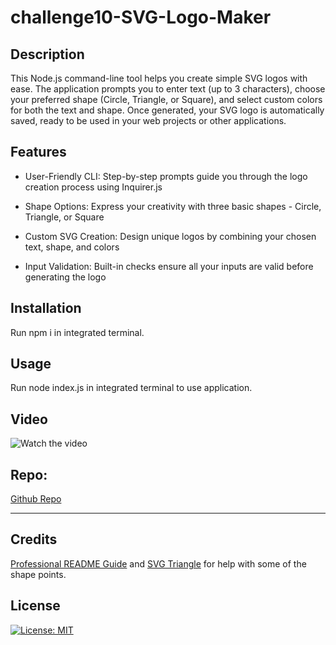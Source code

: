 # challenge10-SVG-Logo-Maker

## Description

This Node.js command-line tool helps you create simple SVG logos with ease. 
The application prompts you to enter text (up to 3 characters), choose your preferred shape (Circle, Triangle, or Square), 
and select custom colors for both the text and shape. Once generated, your SVG logo is automatically saved, 
ready to be used in your web projects or other applications.

## Features

- User-Friendly CLI: Step-by-step prompts guide you through the logo creation process using Inquirer.js

- Shape Options: Express your creativity with three basic shapes - Circle, Triangle, or Square

- Custom SVG Creation: Design unique logos by combining your chosen text, shape, and colors

- Input Validation: Built-in checks ensure all your inputs are valid before generating the logo

## Installation

Run npm i in integrated terminal.

## Usage

Run node index.js in integrated terminal to use application.

## Video

![Watch the video](https://drive.google.com/file/d/1GhUbKu8ZOd2UlxxiYzh9xHLtZ94p3Gyp/view)

## **Repo:**

[Github Repo](https://github.com/JoseGuache/challenge10-SVG-Logo-Maker)

---

## Credits

[Professional README Guide](https://coding-boot-camp.github.io/full-stack/github/professional-readme-guide) and [SVG Triangle](https://codepen.io/pukea/pen/YjOdKv) for help with some of the shape points.
 
## License

[![License: MIT](https://img.shields.io/badge/License-MIT-yellow.svg)](https://opensource.org/licenses/MIT)
